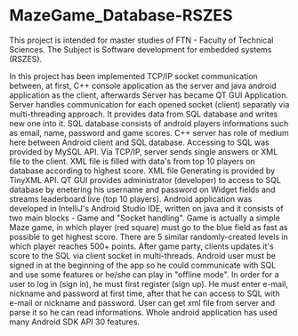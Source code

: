 # MazeGame_Database-RSZES

This project is intended for master studies of FTN - Faculty of Technical Sciences. The Subject is  Software development for embedded systems (RSZES). 

In this project has been implemented TCP/IP socket communication between, at first, C++ console application as the server and java android application as the client, afterwards Server has became QT GUI Application. Server handles communication for each opened socket (client) separatly via multi-threading approach. It provides data from SQL database and writes new one into it. SQL database consists of android players informations such as email, name, password and game scores. C++ server has role of medium here between Android client and SQL database. Accessing to SQL was provided by MySQL API. Via TCP/IP, server sends single answers or XML file to the client. XML file is filled with data's from top 10 players on database according to highest score. XML file Generating is provided by TinyXML API. QT GUI provides administrator (developer) to access to SQL database by enetering his username and password on Widget fields and streams leaderboard live (top 10 players). Android application was developed in IntelliJ's Android Studio IDE, written on java and it consists of two main blocks - Game and "Socket handling". Game is actually a simple Maze game, in which player (red square) must go to the blue field as fast as possible to get highest score. There are 5 similar randomly-created levels in which player reaches 500+ points. After game party, clients updates it's score to the SQL via client socket in multi-threads. Android user must be signed in at the beginning of the app so he could communicate with SQL and use some features or he/she can play in "offline mode". In order for a user to log in (sign in), he must first register (sign up). He must enter e-mail, nickname and password at first time, after that he can access to SQL with e-mail or nickname and password. User can get xml file from server and parse it so he can read informations. Whole android application has used many Android SDK API 30 features.
